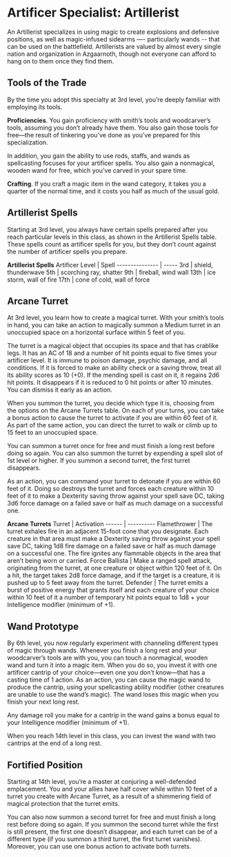 # Artificer Specialist: Artillerist
An Artillerist specializes in using magic to create explosions and defensive positions, as well as magic-infused sidearms —- particularly wands -- that can be used on the battlefield. Artillerists are valued by almost every single nation and organization in Azgaarnoth, though not everyone can afford to hang on to them once they find them.

## Tools of the Trade
By the time you adopt this specialty at 3rd level, you’re deeply familiar with employing its tools.

**Proficiencies**. You gain proficiency with smith’s tools and woodcarver’s tools, assuming you don’t already have them. You also gain those tools for free—the result of tinkering you’ve done as you’ve prepared for this specialization.

In addition, you gain the ability to use rods, staffs, and wands as spellcasting focuses for your artificer spells. You also gain a nonmagical, wooden wand for free, which you’ve carved in your spare time.

**Crafting**. If you craft a magic item in the wand category, it takes you a quarter of the normal time, and it costs you half as much of the usual gold.

## Artillerist Spells
Starting at 3rd level, you always have certain spells prepared after you reach particular levels in this class, as shown in the Artillerist Spells table. These spells count as artificer spells for you, but they don’t count against the number of artificer spells you prepare.

**Artillerist Spells**
Artificer Level | Spell
--------------- | -----
3rd | shield, thunderwave
5th | scorching ray, shatter
9th | fireball, wind wall
13th | ice storm, wall of fire
17th | cone of cold, wall of force

## Arcane Turret
At 3rd level, you learn how to create a magical turret. With your smith’s tools in hand, you can take an action to magically summon a Medium turret in an unoccupied space on a horizontal surface within 5 feet of you.

The turret is a magical object that occupies its space and that has crablike legs. It has an AC of 18 and a number of hit points equal to five times your artificer level. It is immune to poison damage, psychic damage, and all conditions. If it is forced to make an ability check or a saving throw, treat all its ability scores as 10 (+0). If the mending spell is cast on it, it regains 2d6 hit points. It disappears if it is reduced to 0 hit points or after 10 minutes. You can dismiss it early as an action.

When you summon the turret, you decide which type it is, choosing from the options on the Arcane Turrets table. On each of your turns, you can take a bonus action to cause the turret to activate if you are within 60 feet of it. As part of the same action, you can direct the turret to walk or climb up to 15 feet to an unoccupied space.

You can summon a turret once for free and must finish a long rest before doing so again. You can also summon the turret by expending a spell slot of 1st level or higher. If you summon a second turret, the first turret disappears.

As an action, you can command your turret to detonate if you are within 60 feet of it. Doing so destroys the turret and forces each creature within 10 feet of it to make a Dexterity saving throw against your spell save DC, taking 3d6 force damage on a failed save or half as much damage on a successful one.

**Arcane Turrets**
Turret | Activation
------ | ----------
Flamethrower | The turret exhales fire in an adjacent 15-foot cone that you designate. Each creature in that area must make a Dexterity saving throw against your spell save DC, taking 1d8 fire damage on a failed save or half as much damage on a successful one. The fire ignites any flammable objects in the area that aren’t being worn or carried.
Force Ballista | Make a ranged spell attack, originating from the turret, at one creature or object within 120 feet of it. On a hit, the target takes 2d8 force damage, and if the target is a creature, it is pushed up to 5 feet away from the turret.
Defender | The turret emits a burst of positive energy that grants itself and each creature of your choice within 10 feet of it a number of temporary hit points equal to 1d8 + your Intelligence modifier (minimum of +1).

## Wand Prototype
By 6th level, you now regularly experiment with channeling different types of magic through wands. Whenever you finish a long rest and your woodcarver’s tools are with you, you can touch a nonmagical, wooden wand and turn it into a magic item. When you do so, you invest it with one artificer cantrip of your choice—even one you don’t know—that has a casting time of 1 action. As an action, you can cause the magic wand to produce the cantrip, using your spellcasting ability modifier (other creatures are unable to use the wand’s magic). The wand loses this magic when you finish your next long rest.

Any damage roll you make for a cantrip in the wand gains a bonus equal to your Intelligence modifier (minimum of +1).

When you reach 14th level in this class, you can invest the wand with two cantrips at the end of a long rest.

## Fortified Position
Starting at 14th level, you’re a master at conjuring a well-defended emplacement. You and your allies have half cover while within 10 feet of a turret you create with Arcane Turret, as a result of a shimmering field of magical protection that the turret emits.

You can also now summon a second turret for free and must finish a long rest before doing so again. If you summon the second turret while the first is still present, the first one doesn’t disappear, and each turret can be of a different type (if you summon a third turret, the first turret vanishes). Moreover, you can use one bonus action to activate both turrets.
